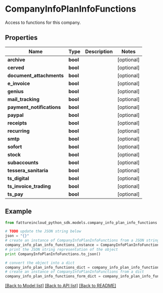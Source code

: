 # CompanyInfoPlanInfoFunctions

Access to functions for this company.

## Properties
Name | Type | Description | Notes
------------ | ------------- | ------------- | -------------
**archive** | **bool** |  | [optional] 
**cerved** | **bool** |  | [optional] 
**document_attachments** | **bool** |  | [optional] 
**e_invoice** | **bool** |  | [optional] 
**genius** | **bool** |  | [optional] 
**mail_tracking** | **bool** |  | [optional] 
**payment_notifications** | **bool** |  | [optional] 
**paypal** | **bool** |  | [optional] 
**receipts** | **bool** |  | [optional] 
**recurring** | **bool** |  | [optional] 
**smtp** | **bool** |  | [optional] 
**sofort** | **bool** |  | [optional] 
**stock** | **bool** |  | [optional] 
**subaccounts** | **bool** |  | [optional] 
**tessera_sanitaria** | **bool** |  | [optional] 
**ts_digital** | **bool** |  | [optional] 
**ts_invoice_trading** | **bool** |  | [optional] 
**ts_pay** | **bool** |  | [optional] 

## Example

```python
from fattureincloud_python_sdk.models.company_info_plan_info_functions import CompanyInfoPlanInfoFunctions

# TODO update the JSON string below
json = "{}"
# create an instance of CompanyInfoPlanInfoFunctions from a JSON string
company_info_plan_info_functions_instance = CompanyInfoPlanInfoFunctions.from_json(json)
# print the JSON string representation of the object
print CompanyInfoPlanInfoFunctions.to_json()

# convert the object into a dict
company_info_plan_info_functions_dict = company_info_plan_info_functions_instance.to_dict()
# create an instance of CompanyInfoPlanInfoFunctions from a dict
company_info_plan_info_functions_form_dict = company_info_plan_info_functions.from_dict(company_info_plan_info_functions_dict)
```
[[Back to Model list]](../README.md#documentation-for-models) [[Back to API list]](../README.md#documentation-for-api-endpoints) [[Back to README]](../README.md)


